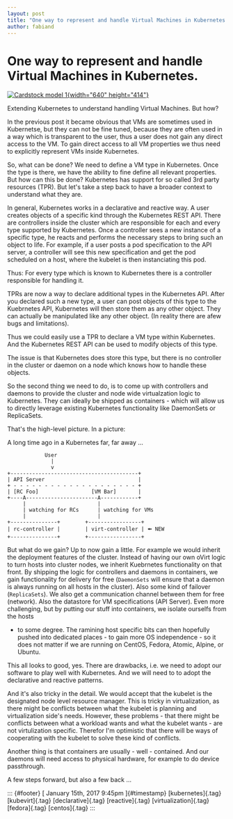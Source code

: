 ```yaml
---
layout: post
title: "One way to represent and handle Virtual Machines in Kubernetes."
author: fabiand
---
```



One way to represent and handle Virtual Machines in Kubernetes.
===============================================================

[![Cardstock model
1](https://c1.staticflickr.com/5/4036/4521742570_11258c4bcd_z.jpg){width="640"
height="414"}](https://www.flickr.com/photos/lukehan/4521742570/in/photolist-7Tz7wN-7Tz7cJ-ebdyvv-A8mNm-fqXrx-avrmgP-4z9LEf-7HfRFA-oBB3To-nTgZkJ-ptES9t-5tPkKz-r94pJe-82bfbU-ato4TT-7zMzZB-o8n3Ur-4z9NVY-4z5xaM-4z9LTQ-8gHVmg-okSvMS-7UvPFS-auohod-9r7sTb-jGF22b-nQ59Wy-aTcEnX-bUCFkJ-85FRcC-5waDhE-fdQyoC-jDwYG-5J4NKo-55qfVj-emYsTq-nGE6fY-5jDdf5-oDN6NJ-nKt1Zg-au8v9R-4z5wrn-begGUR-apKFRT-bRSnJv-kariPr-p6YGQ-9c2Xx5-9uycmw-4yRfQS "Cardstock model 1")

Extending Kubernetes to understand handling Virtual Machines. But how?

In the previous post it became obvious that VMs are sometimes used in
Kubernetse, but they can not be fine tuned, because they are often used
in a way which is transparent to the user, thus a user does not gain any
direct access to the VM. To gain direct access to all VM properties we
thus need to explicitly represent VMs inside Kubernetes.

So, what can be done? We need to define a VM type in Kubernetes. Once
the type is there, we have the ability to fine define all relevant
properties. But how can this be done? Kubernetes has support for so
called 3rd party resources (TPR). But let's take a step back to have a
broader context to understand what they are.

In general, Kubernetes works in a declarative and reactive way. A user
creates objects of a specific kind through the Kubernetes REST API.
There are controllers inside the cluster which are responsible for each
and every type supported by Kubernetes. Once a controller sees a new
instance of a specific type, he reacts and performs the necessary steps
to bring such an object to life. For example, if a user posts a pod
specification to the API server, a controller will see this new
specification and get the pod scheduled on a host, where the kubelet is
then instanciating this pod.

Thus: For every type which is known to Kubernetes there is a controller
responsible for handling it.

TPRs are now a way to declare additional types in the Kubernetes API.
After you declared such a new type, a user can post objects of this type
to the Kuebrnetes API, Kubernetes will then store them as any other
object. They can actually be manipulated like any other object. (In
reality there are afew bugs and limitations).

Thus we could easily use a TPR to declare a VM type within Kubernetes.
And the Kubernetes REST API can be used to modify objects of this type.

The issue is that Kubernetes does store this type, but there is no
controller in the cluster or daemon on a node which knows how to handle
these objects.

So the second thing we need to do, is to come up with controllers and
daemons to provide the cluster and node wide virtualzation logic to
Kubernetes. They can ideally be shipped as containers - which will allow
us to directly leverage existing Kubernetes functionality like
DaemonSets or ReplicaSets.

That's the high-level picture. In a picture:

A long time ago in a Kubernetes far, far away ...

                User
                  |
                  v
    +-----------------------------------------+
    | API Server                              |
    + - - - - - - - - - - - - - - - - - - - - +
    | [RC Foo]                 [VM Bar]       |
    +----A-----------------------A------------+
         |                       |
         | watching for RCs      | watching for VMs
         |                       |
    +---------------+        +-----------------+
    | rc-controller |        | virt-controller | 🠘 NEW
    +---------------+        +-----------------+

But what do we gain? Up to now gain a little. For example we would
inherit the deployment features of the cluster. Instead of having our
own oVirt logic to turn hosts into cluster nodes, we inherit Kuebrnetes
functionality on that front. By shipping the logic for controllers and
daemons in containers, we gain functionality for delivery for free
(`DaemonSets` will ensure that a daemon is always running on all hosts
in the cluster). Also some kind of failover (`ReplicaSets`). We also get
a communication channel between them for free (network). Also the
datastore for VM specifications (API Server). Even more challenging, but
by putting our stuff into containers, we isolate ourselfs from the hosts
- to some degree. The ramining host specific bits can then hopefully
pushed into dedicated places - to gain more OS independence - so it does
not matter if we are running on CentOS, Fedora, Atomic, Alpine, or
Ubuntu.

This all looks to good, yes. There are drawbacks, i.e. we need to adopt
our software to play well with Kubernetes. And we will need to to adopt
the declarative and reactive patterns.

And it's also tricky in the detail. We would accept that the kubelet is
the designated node level resource manager. This is tricky in
virtualization, as there might be conflicts between what the kubelet is
planning and virtualization side's needs. However, these problems - that
there might be conflicts between what a workload wants and what the
kubelet wants - are not virtulization specific. Therefor I'm optimistic
that there will be ways of cooperating with the kubelet to solve these
kind of conflicts.

Another thing is that containers are usually - well - contained. And our
daemons will need access to physical hardware, for example to do device
passthrough.

A few steps forward, but also a few back ...

::: {#footer}
[ January 15th, 2017 9:45pm ]{#timestamp} [kubernetes]{.tag}
[kubevirt]{.tag} [declarative]{.tag} [reactive]{.tag}
[virtualization]{.tag} [fedora]{.tag} [centos]{.tag}
:::

